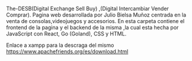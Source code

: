 T h e - D E S B (Digital Exchange Sell Buy) ,(Digital Intercambiar Vender Comprar).
Pagina web desarrollada por Julio Bielsa Muñoz centrada en la venta de consolas,videojuegos y accesorios.
En esta carpeta contiene el frontend de la pagina y el backend de la misma ,la cual esta hecha por JavaScript con React, Go (Goland), CSS y HTML.

Enlace a xampp para la descraga del mismo
https://www.apachefriends.org/es/download.html
 
